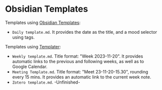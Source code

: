 # Obsidian Templates

Templates using [Obsidian Templates](https://help.obsidian.md/Plugins/Templates):  
- `Daily template.md`. It provides the date as the title, and a mood selector using tags.  

Templates using [Templater](https://silentvoid13.github.io/Templater/):  
- `Weekly template.md`. Title format: "Week 2023-11-20". It provides automatic links to the previous and following weeks, as well as to Google Calendar.  
- `Meeting Template.md`. Title format: "Meet 23-11-20-15.30", rounding every 15 mins. It provides an automatic link to the current week note.  
- `Zotero template.md`. -Unfinished-  

